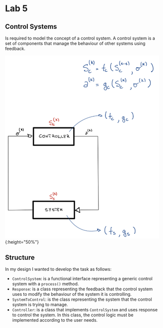 # Lab 5

## Control Systems

Is required to model the concept of a control system.
A control system is a set of components that manage the behaviour of other systems using feedback.

![](img/controlsystem.jpeg){:height="50%"}

## Structure

In my design I wanted to develop the task as follows:

* `ControlSystem`: is a functional interface representing a generic control system with a `process()` method.
* `Response`: is a class representing the feedback that the control system uses to modify the behaviour of the
  system it is controlling.
* `SystemToControl`: is the class representing the system that the control system is trying to manage.
* `Controller`: is a class that implements `ControlSystem` and uses response to control the system. In this class, the
  control logic must be implemented according to the user needs.

